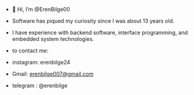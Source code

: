 - 👋 Hi, I’m @ErenBilge00

- Software has piqued my curiosity since I was about 13 years old.
-  I have experience with backend software, interface programming, and embedded system technologies.

-  to contact me:
-  instagram: erenbilge24
-  Gmail: erenbilge007@gmail.com
-  telegram : @erenbilge
